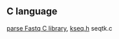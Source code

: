 ## C language
[parse Fastq C library](https://github.com/lh3/seqtk), [kseq.h](http://lh3lh3.users.sourceforge.net/parsefastq.shtml) seqtk.c
